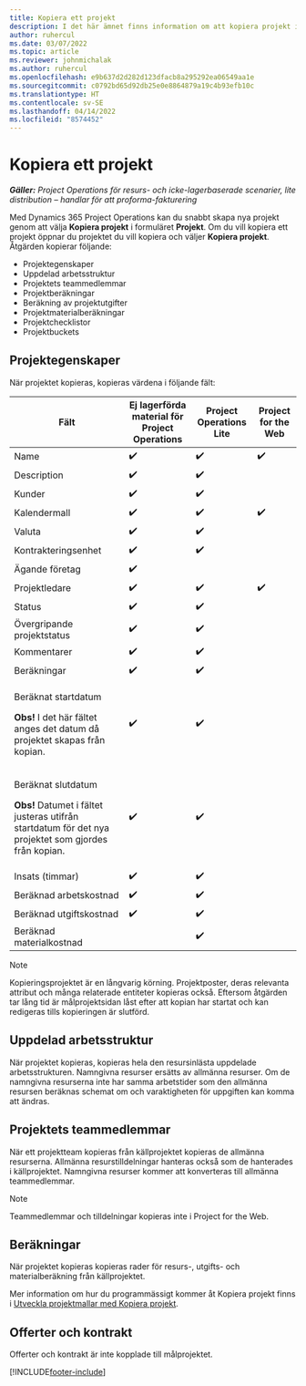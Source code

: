 ```yaml
---
title: Kopiera ett projekt
description: I det här ämnet finns information om att kopiera projekt i Dynamics 365 Project Operations.
author: ruhercul
ms.date: 03/07/2022
ms.topic: article
ms.reviewer: johnmichalak
ms.author: ruhercul
ms.openlocfilehash: e9b637d2d282d123dfacb8a295292ea06549aa1e
ms.sourcegitcommit: c0792bd65d92db25e0e8864879a19c4b93efb10c
ms.translationtype: HT
ms.contentlocale: sv-SE
ms.lasthandoff: 04/14/2022
ms.locfileid: "8574452"
---
```

# <a name="copy-a-project"></a>Kopiera ett projekt

_**Gäller:** Project Operations för resurs- och icke-lagerbaserade scenarier, lite distribution – handlar för att proforma-fakturering_

Med Dynamics 365 Project Operations kan du snabbt skapa nya projekt genom att välja **Kopiera projekt** i formuläret **Projekt**. Om du vill kopiera ett projekt öppnar du projektet du vill kopiera och väljer **Kopiera projekt**. Åtgärden kopierar följande:

- Projektegenskaper 
- Uppdelad arbetsstruktur
- Projektets teammedlemmar
- Projektberäkningar
- Beräkning av projektutgifter
- Projektmaterialberäkningar
- Projektchecklistor
- Projektbuckets

## <a name="project-properties"></a>Projektegenskaper

När projektet kopieras, kopieras värdena i följande fält:

| Fält | Ej lagerförda material för Project Operations | Project Operations Lite | Project for the Web |
|-------|------------------------------------------|-------------------------|---------------------|
| Name | :heavy_check_mark: | :heavy_check_mark: | :heavy_check_mark: |
| Description | :heavy_check_mark: | :heavy_check_mark: | |
| Kunder | :heavy_check_mark: | :heavy_check_mark: | |
| Kalendermall | :heavy_check_mark: | :heavy_check_mark: | :heavy_check_mark: |
| Valuta | :heavy_check_mark: | :heavy_check_mark: | |
| Kontrakteringsenhet | :heavy_check_mark: | :heavy_check_mark: | |
| Ägande företag | :heavy_check_mark: | | |
| Projektledare | :heavy_check_mark: | :heavy_check_mark: | :heavy_check_mark: |
| Status | :heavy_check_mark: | :heavy_check_mark: | |
| Övergripande projektstatus | :heavy_check_mark: | :heavy_check_mark: | |
| Kommentarer | :heavy_check_mark: | :heavy_check_mark: | |
| Beräkningar | :heavy_check_mark: | :heavy_check_mark: | |
| <p>Beräknat startdatum</p><p><strong>Obs!</strong> I det här fältet anges det datum då projektet skapas från kopian. | :heavy_check_mark: | :heavy_check_mark: | |
| <p>Beräknat slutdatum</p><p><strong>Obs!</strong> Datumet i fältet justeras utifrån startdatum för det nya projektet som gjordes från kopian.</p> | :heavy_check_mark: | :heavy_check_mark: | |
| Insats (timmar) | :heavy_check_mark: | :heavy_check_mark: | |
| Beräknad arbetskostnad | :heavy_check_mark: | :heavy_check_mark: | |
| Beräknad utgiftskostnad | :heavy_check_mark: | :heavy_check_mark: | |
| Beräknad materialkostnad | | :heavy_check_mark: | |

> [!NOTE]
> Kopieringsprojektet är en långvarig körning. Projektposter, deras relevanta attribut och många relaterade entiteter kopieras också. Eftersom åtgärden tar lång tid är målprojektsidan låst efter att kopian har startat och kan redigeras tills kopieringen är slutförd.

## <a name="work-breakdown-structure"></a>Uppdelad arbetsstruktur

När projektet kopieras, kopieras hela den resursinlästa uppdelade arbetsstrukturen. Namngivna resurser ersätts av allmänna resurser. Om de namngivna resurserna inte har samma arbetstider som den allmänna resursen beräknas schemat om och varaktigheten för uppgiften kan komma att ändras.

## <a name="project-team-members"></a>Projektets teammedlemmar

När ett projektteam kopieras från källprojektet kopieras de allmänna resurserna. Allmänna resurstilldelningar hanteras också som de hanterades i källprojektet. Namngivna resurser kommer att konverteras till allmänna teammedlemmar.

> [!NOTE]
> Teammedlemmar och tilldelningar kopieras inte i Project for the Web.

## <a name="estimates"></a>Beräkningar

När projektet kopieras kopieras rader för resurs-, utgifts- och materialberäkning från källprojektet. 

Mer information om hur du programmässigt kommer åt Kopiera projekt finns i [Utveckla projektmallar med Kopiera projekt](dev-copy-project.md).

## <a name="quotes-and-contracts"></a>Offerter och kontrakt

Offerter och kontrakt är inte kopplade till målprojektet.

[!INCLUDE[footer-include](../includes/footer-banner.md)]
